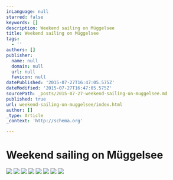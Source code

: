 ```yaml
---
inLanguage: null
starred: false
keywords: []
description: Weekend sailing on Müggelsee
title: Weekend sailing on Müggelsee
tags:
  - ''
authors: []
publisher:
  name: null
  domain: null
  url: null
  favicon: null
datePublished: '2015-07-27T16:47:05.575Z'
dateModified: '2015-07-27T16:47:05.575Z'
sourcePath: _posts/2015-07-27-weekend-sailing-on-muggelsee.md
published: true
url: weekend-sailing-on-muggelsee/index.html
author: []
_type: Article
_context: 'http://schema.org'

---
```

# Weekend sailing on Müggelsee
![](https://the-grid-user-content.s3-us-west-2.amazonaws.com/2b65a732-93a3-42e6-a015-2d6a8da8c1e1.JPG)
![](https://the-grid-user-content.s3-us-west-2.amazonaws.com/f9a917ae-779e-4219-bdf1-d1253e0641b2.JPG)
![](https://the-grid-user-content.s3-us-west-2.amazonaws.com/a30d4dad-3757-4a29-b833-835b0483bc6d.JPG)
![](https://the-grid-user-content.s3-us-west-2.amazonaws.com/a142adca-0721-420b-8353-fffb510ae62c.JPG)
![](https://the-grid-user-content.s3-us-west-2.amazonaws.com/01ab475d-6f92-472b-9b39-98da404eef48.JPG)
![](https://the-grid-user-content.s3-us-west-2.amazonaws.com/23997c41-b7c5-4dfd-b2c5-1ed3eb19e81a.JPG)
![](https://the-grid-user-content.s3-us-west-2.amazonaws.com/b4622b81-aaac-48aa-b11e-7d984d1d1b3c.JPG)
![](https://the-grid-user-content.s3-us-west-2.amazonaws.com/6f8c1d3b-c7a2-490c-9e66-6c1b5e341db4.JPG)